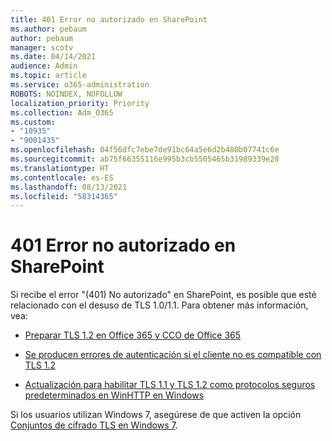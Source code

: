 ```yaml
---
title: 401 Error no autorizado en SharePoint
ms.author: pebaum
author: pebaum
manager: scotv
ms.date: 04/14/2021
audience: Admin
ms.topic: article
ms.service: o365-administration
ROBOTS: NOINDEX, NOFOLLOW
localization_priority: Priority
ms.collection: Adm_O365
ms.custom:
- "10935"
- "9001435"
ms.openlocfilehash: 04f56dfc7ebe7de91bc64a5e6d2b480b07741c6e
ms.sourcegitcommit: ab75f66355116e995b3cb5505465b31989339e28
ms.translationtype: HT
ms.contentlocale: es-ES
ms.lasthandoff: 08/13/2021
ms.locfileid: "58314365"
---
```

# <a name="401-unauthorized-error-in-sharepoint"></a>401 Error no autorizado en SharePoint

Si recibe el error "(401) No autorizado" en SharePoint, es posible que esté relacionado con el desuso de TLS 1.0/1.1. Para obtener más información, vea:

- [Preparar TLS 1.2 en Office 365 y CCO de Office 365](https://docs.microsoft.com/microsoft-365/compliance/prepare-tls-1.2-in-office-365)

- [Se producen errores de autenticación si el cliente no es compatible con TLS 1.2](https://docs.microsoft.com/sharepoint/troubleshoot/administration/authentication-errors-tls12-support)

- [Actualización para habilitar TLS 1.1 y TLS 1.2 como protocolos seguros predeterminados en WinHTTP en Windows](https://support.microsoft.com/topic/update-to-enable-tls-1-1-and-tls-1-2-as-default-secure-protocols-in-winhttp-in-windows-c4bd73d2-31d7-761e-0178-11268bb10392)

Si los usuarios utilizan Windows 7, asegúrese de que activen la opción [Conjuntos de cifrado TLS en Windows 7](https://docs.microsoft.com/windows/win32/secauthn/tls-cipher-suites-in-windows-7).